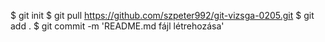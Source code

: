 $ git init
$ git pull https://github.com/szpeter992/git-vizsga-0205.git
$ git add .
$ git commit -m 'README.md fájl létrehozása'
